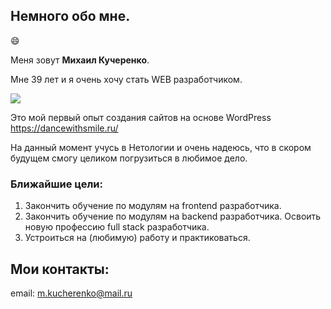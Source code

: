 ## Немного обо мне.

:smile:

Меня зовут **Михаил Кучеренко**. 

Мне 39 лет и я очень хочу стать WEB разработчиком. 

![](https://dancewithsmile.ru/wp-content/uploads/2019/02/Kucherenko-Mihail-250x300.png)

Это мой первый опыт создания сайтов на основе WordPress
https://dancewithsmile.ru/

На данный момент учусь в Нетологии и очень надеюсь, что в скором будущем смогу целиком погрузиться в любимое дело.

### Ближайшие цели:
1. Закончить обучение по модулям на frontend разработчика.
2. Закончить обучение по модулям на backend разработчика. Освоить новую профессию full stack разработчика.
3. Устроиться на (любимую) работу и практиковаться.

## Мои контакты:
email: m.kucherenko@mail.ru
